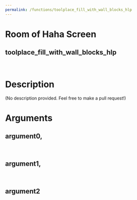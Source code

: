 ```yaml
---
permalink: /functions/toolplace_fill_with_wall_blocks_hlp
---
```

# Room of Haha Screen  
## toolplace_fill_with_wall_blocks_hlp  
&nbsp;  
# Description  
(No description provided. Feel free to make a pull request!) 
&nbsp;  
# Arguments
## argument0, 

&nbsp;  
## argument1, 

&nbsp;  
## argument2

&nbsp;  


